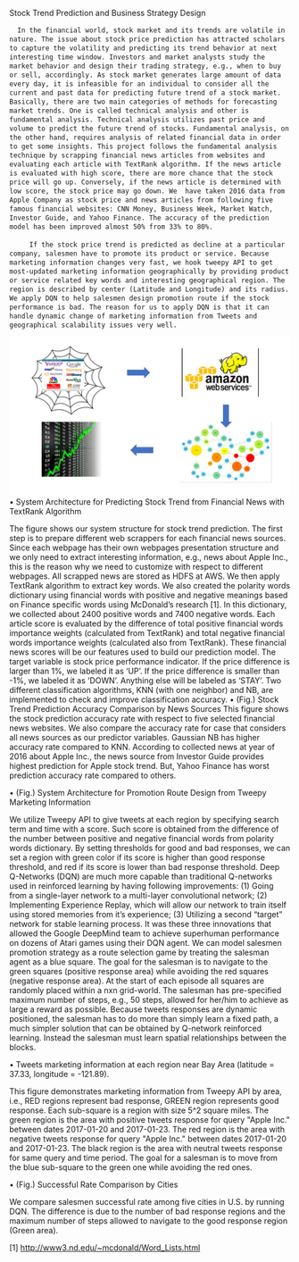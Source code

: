    Stock Trend Prediction and Business Strategy Design

      In the financial world, stock market and its trends are volatile in nature. The issue about stock price prediction has attracted scholars to capture the volatility and predicting its trend behavior at next interesting time window. Investors and market analysts study the market behavior and design their trading strategy, e.g., when to buy or sell, accordingly. As stock market generates large amount of data every day, it is infeasible for an individual to consider all the current and past data for predicting future trend of a stock market. Basically, there are two main categories of methods for forecasting market trends. One is called technical analysis and other is fundamental analysis. Technical analysis utilizes past price and volume to predict the future trend of stocks. Fundamental analysis, on the other hand, requires analysis of related financial data in order to get some insights. This project follows the fundamental analysis technique by scrapping financial news articles from websites and evaluating each article with TextRank algorithm. If the news article is evaluated with high score, there are more chance that the stock price will go up. Conversely, if the news article is determined with low score, the stock price may go down. We  have taken 2016 data from Apple Company as stock price and news articles from following five famous financial websites: CNN Money, Business Week, Market Watch, Investor Guide, and Yahoo Finance. The accuracy of the prediction model has been improved almost 50% from 33% to 80%.  

         If the stock price trend is predicted as decline at a particular company, salesmen have to promote its product or service. Because marketing information changes very fast, we hook tweepy API to get most-updated marketing information geographically by providing product or service related key words and interesting geographical region. The region is described by center (Latitude and Longitude) and its radius. We apply DQN to help salesmen design promotion route if the stock performance is bad. The reason for us to apply DQN is that it can handle dynamic change of marketing information from Tweets and geographical scalability issues very well.

![alt text](https://github.com/shihyuch/Stock-Trend-and-Business-Strategy-/blob/master/Figures/Web_TextRank.png)
•	System Architecture for Predicting Stock Trend from Financial News with TextRank Algorithm


   The figure shows our system structure for stock trend prediction. The first step is to prepare  different web scrappers for each financial news sources. Since each webpage has their own webpages presentation structure and we only need to extract interesting information, e.g., news about Apple Inc., this is the reason why we need to customize with respect to different webpages.  All scrapped news are stored as HDFS at AWS. We then apply TextRank algorithm to extract key words. We also created the polarity words dictionary using financial words with positive and negative meanings based on Finance specific words using McDonald’s research [1]. In this dictionary, we collected about 2400 positive words and 7400 negative words. Each article score is evaluated by the difference of total positive financial words importance weights (calculated from TextRank) and total negative financial words importance weights (calculated also from TextRank). These financial news scores will be our features used to build our prediction model. The target variable is stock price performance indicator. If the price difference is larger than 1%, we labeled it as ‘UP’. If the price difference is smaller than -1%, we labeled it as ‘DOWN’. Anything else will be labeled as ‘STAY’. Two different classification algorithms, KNN (with one neighbor) and NB, are implemented to check and improve classification accuracy. 
•	 (Fig.) Stock Trend Prediction Accuracy Comparison by News Sources
This figure shows the stock prediction accuracy rate with respect to five selected financial news websites. We also compare the accuracy rate for case that considers all news sources as our predictor variables. Gaussian NB has higher accuracy rate compared to KNN. According to collected news at year of 2016 about Apple Inc., the news source from Investor Guide provides highest prediction for Apple stock trend. But, Yahoo Finance has worst prediction accuracy rate compared to others. 

•	(Fig.) System Architecture for Promotion Route Design from Tweepy Marketing Information

   We utilize Tweepy API to give tweets at each region by specifying search term and time with a score. Such score is obtained from the difference of the number between positive and negative financial words from polarity words dictionary. By setting thresholds for good and bad responses, we can set a region with green color if its score is higher than good response  threshold, and red if its score is lower than bad response threshold. Deep Q-Networks (DQN) are much more capable than traditional Q-networks used in reinforced learning by having following improvements: (1) Going from a single-layer network to a multi-layer convolutional network; (2)    Implementing Experience Replay, which will allow our network to train itself using stored memories from it’s experience; (3) Utilizing a second “target” network for stable learning process.  It was these three innovations that allowed the Google DeepMind team to achieve superhuman performance on dozens of Atari games using their DQN agent. We can model salesmen promotion strategy as a route selection game by treating the salesman agent as a blue square.  The goal for the salesman is to navigate to the green squares (positive response area) while avoiding the red squares (negative response area). At the start of each episode all squares are randomly placed within a nxn grid-world. The salesman has pre-specified maximum number of steps, e.g., 50 steps, allowed for her/him to achieve as large a reward as possible. Because tweets responses are dynamic positioned, the salesman has to do more than simply learn a fixed path, a much simpler solution that can be obtained by Q-network reinforced learning. Instead the salesman must learn spatial relationships between the blocks. 


•	Tweets marketing information at each region near Bay Area (latitude = 37.33, longitude = -121.89).

   This figure demonstrates marketing information from Tweepy API by area, i.e., RED regions represent bad response, GREEN region represents good response. Each sub-square is a region with size 5^2 square miles. The green region is the area with positive tweets response for query "Apple Inc." between dates 2017-01-20 and 2017-01-23. The red region is the area with negative tweets response for query "Apple Inc." between dates 2017-01-20 and 2017-01-23. The black region is the area with neutral tweets response for same query and time period. The goal for a salesman is to move from the blue sub-square to the green one while avoiding the red ones.

•	(Fig.) Successful Rate Comparison by Cities

   We compare salesmen successful rate among five cities in U.S. by running DQN. The difference is due to the number of bad response regions and the maximum number of steps allowed to navigate to the good response region (Green area). 



[1] http://www3.nd.edu/~mcdonald/Word_Lists.html



